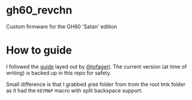 # gh60_revchn

Custom firmware for the GH60 'Satan' edition

# How to guide

I followed the [guide][gist] layed out by [@tofagerl][tofagerl]. The current version (at time of writing) is backed up in this repo for safety.

Small difference is that I grabbed `gh60` folder from trom the root tmk folder as it had the `KEYMAP` macro with split backspace support.


[gist]: https://gist.github.com/tofagerl/7182f2c6dd803a68b952/cf48da2b678f776a3375c901641af3d774b65b20
[tofagerl]: https://github.com/tofagerl
